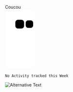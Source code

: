 Coucou  
![Alt text](https://raw.githubusercontent.com/zall9/zall9/output/github-contribution-grid-snake.svg)
<!--START_SECTION:waka-->
```text
No Activity tracked this Week
```
<!--END_SECTION:waka-->

<img src="https://github.com/zall9/zall9/blob/<branch-name>/images/stat.svg" alt="Alternative Text"/>
